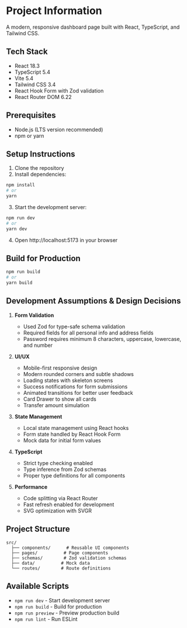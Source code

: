 # Project Information

A modern, responsive dashboard page built with React, TypeScript, and Tailwind CSS.

## Tech Stack

- React 18.3
- TypeScript 5.4
- Vite 5.4
- Tailwind CSS 3.4
- React Hook Form with Zod validation
- React Router DOM 6.22

## Prerequisites

- Node.js (LTS version recommended)
- npm or yarn

## Setup Instructions

1. Clone the repository
2. Install dependencies:

```bash
npm install
# or
yarn
```

3. Start the development server:

```bash
npm run dev
# or
yarn dev
```

4. Open http://localhost:5173 in your browser

## Build for Production

```bash
npm run build
# or
yarn build
```

## Development Assumptions & Design Decisions

1. **Form Validation**

   - Used Zod for type-safe schema validation
   - Required fields for all personal info and address fields
   - Password requires minimum 8 characters, uppercase, lowercase, and number

2. **UI/UX**

   - Mobile-first responsive design
   - Modern rounded corners and subtle shadows
   - Loading states with skeleton screens
   - Success notifications for form submissions
   - Animated transitions for better user feedback
   - Card Drawer to show all cards
   - Transfer amount simulation

3. **State Management**

   - Local state management using React hooks
   - Form state handled by React Hook Form
   - Mock data for initial form values

4. **TypeScript**

   - Strict type checking enabled
   - Type inference from Zod schemas
   - Proper type definitions for all components

5. **Performance**
   - Code splitting via React Router
   - Fast refresh enabled for development
   - SVG optimization with SVGR

## Project Structure

```
src/
  ├── components/      # Reusable UI components
  ├── pages/          # Page components
  ├── schemas/        # Zod validation schemas
  ├── data/          # Mock data
  └── routes/        # Route definitions
```

## Available Scripts

- `npm run dev` - Start development server
- `npm run build` - Build for production
- `npm run preview` - Preview production build
- `npm run lint` - Run ESLint

